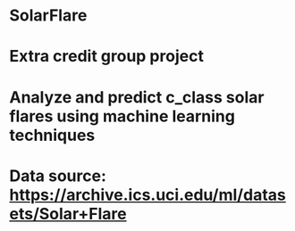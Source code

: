 # SolarFlare
# Extra credit group project
# Analyze and predict c_class solar flares using machine learning techniques
# Data source: https://archive.ics.uci.edu/ml/datasets/Solar+Flare
